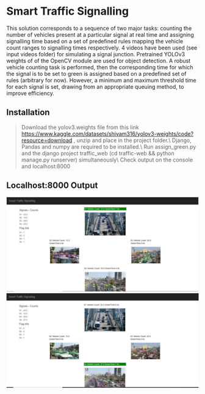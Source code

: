 # Smart Traffic Signalling

This solution corresponds to a sequence of two major tasks: counting the number of vehicles present at a particular signal at real time and assigning signalling time based on a set of predefined rules mapping the vehicle count ranges to signalling times respectively. 4 videos have been used (see input videos folder) for simulating a signal junction. Pretrained YOLOv3 weights of of the OpenCV module are used for object detection. A robust vehicle counting task is performed, then the corresponding time for which the signal is to be set to green is assigned based on a predefined set of rules (arbitrary for now). However, a minimum and maximum threshold time for each signal is set, drawing from an appropriate queuing method, to improve efficiency.

## Installation

> Download the yolov3.weights file from this link https://www.kaggle.com/datasets/shivam316/yolov3-weights/code?resource=download , unzip and place in the project folder.\\
> Django, Pandas and numpy are required to be installed.\\
> Run assign_green.py and the django project traffic_web (cd traffic-web && python manage.py runserver) simultaneously\\
> Check output on the console and localhost:8000

## Localhost:8000 Output

![Img Not Found](ReadMeImages/web.png)
![Img Not Found](ReadMeImages/web2.png)
